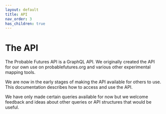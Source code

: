 ```yaml
---
layout: default
title: API
nav_order: 3
has_children: true
---
```


# The API

The Probable Futures API is a GraphQL API. We originally created the API for our own use on probablefutures.org and various other experimental mapping tools.

We are now in the early stages of making the API available for others to use. This documentation describes how to access and use the API.

We have only made certain queries available for now but we welcome feedback and ideas about other queries or API structures that would be useful.
